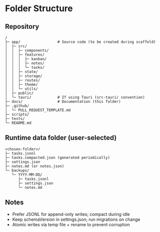 # Folder Structure

## Repository
```
/
├─ app/                 # Source code (to be created during scaffold)
│  ├─ src/
│  │  ├─ components/
│  │  ├─ features/
│  │  │  ├─ kanban/
│  │  │  ├─ notes/
│  │  │  └─ tasks/
│  │  ├─ state/
│  │  ├─ storage/
│  │  ├─ routes/
│  │  ├─ theme/
│  │  └─ utils/
│  ├─ public/
│  └─ tauri/            # If using Tauri (src-tauri/ convention)
├─ docs/                # Documentation (this folder)
├─ .github/
│  └─ PULL_REQUEST_TEMPLATE.md
├─ scripts/
├─ tests/
└─ README.md
```

## Runtime data folder (user-selected)
```
<chosen-folder>/
├─ tasks.jsonl
├─ tasks.compacted.json (generated periodically)
├─ settings.json
├─ notes.md (or notes.json)
└─ backups/
   └─ YYYY-MM-DD/
      ├─ tasks.jsonl
      ├─ settings.json
      └─ notes.md
```

## Notes
- Prefer JSONL for append-only writes; compact during idle
- Keep schemaVersion in settings.json; run migrations on change
- Atomic writes via temp file + rename to prevent corruption
